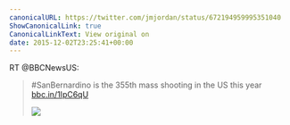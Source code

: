 ```yaml
---
canonicalURL: https://twitter.com/jmjordan/status/672194959995351040
ShowCanonicalLink: true
CanonicalLinkText: View original on
date: 2015-12-02T23:25:41+00:00
---
```

RT @BBCNewsUS:
> #SanBernardino is the 355th mass shooting in the US this year [bbc.in/1IpC6qU](http://bbc.in/1IpC6qU) 
> 
> ![](/images/672186348384710656-CVQVohGW4AEYkv0.jpg)